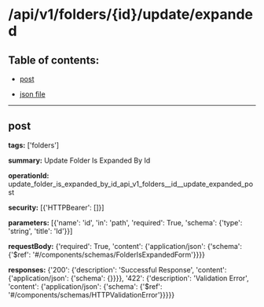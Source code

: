 # /api/v1/folders/{id}/update/expanded

## Table of contents:
- [post](#post)

- [json file](./_api_v1_folders_{id}_update_expanded.json)

---
<a name="post"></a>
## post

**tags:** ['folders']

**summary:** Update Folder Is Expanded By Id

**operationId:** update_folder_is_expanded_by_id_api_v1_folders__id__update_expanded_post

**security:** [{'HTTPBearer': []}]

**parameters:** [{'name': 'id', 'in': 'path', 'required': True, 'schema': {'type': 'string', 'title': 'Id'}}]

**requestBody:** {'required': True, 'content': {'application/json': {'schema': {'$ref': '#/components/schemas/FolderIsExpandedForm'}}}}

**responses:** {'200': {'description': 'Successful Response', 'content': {'application/json': {'schema': {}}}}, '422': {'description': 'Validation Error', 'content': {'application/json': {'schema': {'$ref': '#/components/schemas/HTTPValidationError'}}}}}

